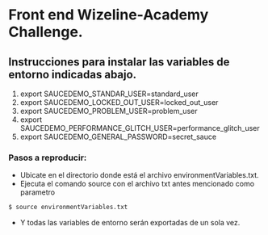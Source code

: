 # Front end Wizeline-Academy Challenge.
## Instrucciones para instalar las variables de entorno indicadas abajo.
1. export SAUCEDEMO_STANDAR_USER=standard_user
2. export SAUCEDEMO_LOCKED_OUT_USER=locked_out_user
3. export SAUCEDEMO_PROBLEM_USER=problem_user
4. export SAUCEDEMO_PERFORMANCE_GLITCH_USER=performance_glitch_user
5. export SAUCEDEMO_GENERAL_PASSWORD=secret_sauce

### Pasos a reproducir:
* Ubicate en el directorio donde está el archivo environmentVariables.txt.
* Ejecuta el comando source con el archivo txt antes mencionado como parametro
```sh
$ source environmentVariables.txt
```
* Y todas las variables de entorno serán exportadas de un sola vez.
